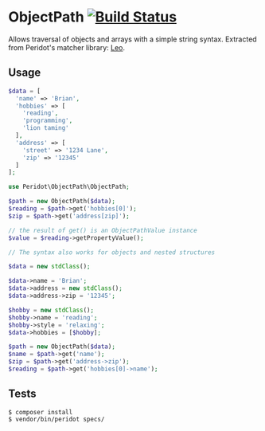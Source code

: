 # ObjectPath [![Build Status](https://travis-ci.org/peridot-php/object-path.svg?branch=master)](https://travis-ci.org/peridot-php/object-path)

Allows traversal of objects and arrays with a simple string syntax. Extracted from
Peridot's matcher library: [Leo](https://github.com/peridot-php/leo).

## Usage

```php
$data = [
  'name' => 'Brian',
  'hobbies' => [
    'reading',
    'programming',
    'lion taming'  
  ],
  'address' => [
    'street' => '1234 Lane',
    'zip' => '12345'  
  ]
];

use Peridot\ObjectPath\ObjectPath;

$path = new ObjectPath($data);
$reading = $path->get('hobbies[0]');
$zip = $path->get('address[zip]');

// the result of get() is an ObjectPathValue instance
$value = $reading->getPropertyValue();

// The syntax also works for objects and nested structures

$data = new stdClass();

$data->name = 'Brian';
$data->address = new stdClass();
$data->address->zip = '12345';

$hobby = new stdClass();
$hobby->name = 'reading';
$hobby->style = 'relaxing';
$data->hobbies = [$hobby];

$path = new ObjectPath($data);
$name = $path->get('name');
$zip = $path->get('address->zip');
$reading = $path->get('hobbies[0]->name');
```

## Tests

```
$ composer install
$ vendor/bin/peridot specs/
```
